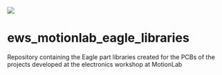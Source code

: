 ![](https://cdn.evbuc.com/eventlogos/162513592/motionlablogoneu.png)

# ews_motionlab_eagle_libraries
Repository containing the Eagle part libraries created for the PCBs of the projects developed at the electronics workshop at MotionLab

